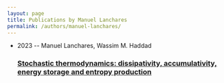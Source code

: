 ```yaml
---
layout: page
title: Publications by Manuel Lanchares
permalink: /authors/manuel-lanchares/
---
```


<ul class="post-list">
<li><span class='post-meta'>2023 -- Manuel Lanchares, Wassim M. Haddad</span><h3><a class='post-link' href='../../stochastic-thermodynamics-dissipativity-accumulativity-energy-storage-and-entropy-production'>Stochastic thermodynamics: dissipativity, accumulativity, energy storage and entropy production</a></h3></li>

</ul>
